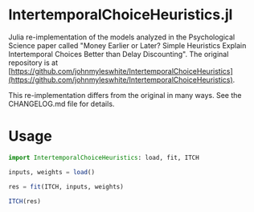 IntertemporalChoiceHeuristics.jl
================================

Julia re-implementation of the models analyzed in the Psychological Science
paper called "Money Earlier or Later? Simple Heuristics Explain Intertemporal
Choices Better than Delay Discounting". The original repository is at
[https://github.com/johnmyleswhite/IntertemporalChoiceHeuristics](https://github.com/johnmyleswhite/IntertemporalChoiceHeuristics).

This re-implementation differs from the original in many ways. See the
CHANGELOG.md file for details.

# Usage

```jl
import IntertemporalChoiceHeuristics: load, fit, ITCH

inputs, weights = load()

res = fit(ITCH, inputs, weights)

ITCH(res)
```
